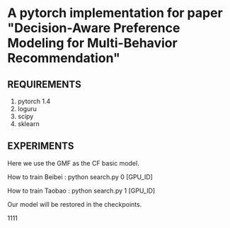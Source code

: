# A pytorch implementation for paper "Decision-Aware Preference Modeling for Multi-Behavior Recommendation" 

## REQUIREMENTS
1. pytorch 1.4
2. loguru
3. scipy
4. sklearn


## EXPERIMENTS

Here we use the GMF as the CF basic model.

How to train Beibei : python search.py 0 [GPU_ID]

How to train Taobao : python search.py 1 [GPU_ID]

Our model will be restored in the checkpoints.

1111